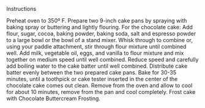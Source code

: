 Instructions

Preheat oven to 350º F. Prepare two 9-inch cake pans by spraying with baking spray or buttering and lightly flouring.
For the chocolate cake:
Add flour, sugar, cocoa, baking powder, baking soda, salt and espresso powder to a large bowl or the bowl of a stand mixer. Whisk through to combine or, using your paddle attachment, stir through flour mixture until combined well.
Add milk, vegetable oil, eggs, and vanilla to flour mixture and mix together on medium speed until well combined. Reduce speed and carefully add boiling water to the cake batter until well combined.
Distribute cake batter evenly between the two prepared cake pans. Bake for 30-35 minutes, until a toothpick or cake tester inserted in the center of the chocolate cake comes out clean.
Remove from the oven and allow to cool for about 10 minutes, remove from the pan and cool completely.
Frost cake with Chocolate Buttercream Frosting.